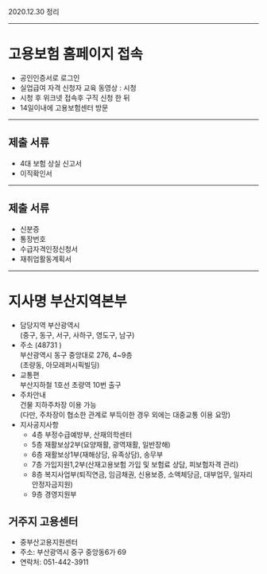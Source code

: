 2020.12.30 정리

---
#	고용보험 홈페이지 접속
*	공인인증서로 로그인
*	실업급여 자격 신청자 교육 동영상 : 시청
*	시청 후 위크넷 접속후 구직 신청 한 뒤
*	14일이내에 고용보험센터 방문
---
## 제출 서류
*	4대 보험 상실 신고서
*	이직확인서
---
## 제출 서류
*	신분증
*	통장번호
*	수급자격인정신청서
*	재취업활동계획서
- - -
# 지사명	부산지역본부
*	담당지역	부산광역시   
	(중구, 동구, 서구, 사하구, 영도구, 남구)
*	주소	(48731 )    
	부산광역시 동구 중앙대로 276, 4~9층   
	(초량동, 아모레퍼시픽빌딩)
*	교통편	    
	부산지하철 1호선 초량역 10번 출구
*	주차안내	   
    건물 지하주차장 이용 가능   
	(다만, 주차장이 협소한 관계로 부득이한 경우 외에는 대중교통 이용 요망) 
*	지사공지사항	
	+	4층 부정수급예방부, 	산재의학센터 
	+	5층 재활보상2부(요양재활, 광역재활, 일반장해) 
	+	6층 	재활보상1부(재해상담, 유족상담), 송무부 
	+	7층 	가입지원1,2부(산재고용보험 가입 및 보험료 상담, 피보험자격 관리) 
	+	8층 복지사업부(퇴직연금, 임금채권, 신용보증, 소액체당금, 대부업무, 일자리안정자금지원) 
	+	9층 경영지원부 
	
## 거주지 고용센터
*	중부산고용지원센터
*	주소: 부산광역시 중구 중앙동6가 69
*	연락처: 051-442-3911
